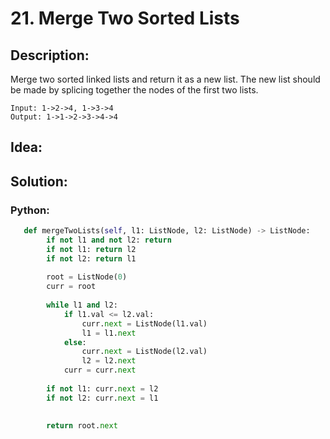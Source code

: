 # 21. Merge Two Sorted Lists
## Description:
Merge two sorted linked lists and return it as a new list. The new list should be made by splicing together the nodes of the first two lists.
```
Input: 1->2->4, 1->3->4
Output: 1->1->2->3->4->4
```
## Idea:


## Solution:
### Python:
```python
   def mergeTwoLists(self, l1: ListNode, l2: ListNode) -> ListNode:
        if not l1 and not l2: return 
        if not l1: return l2
        if not l2: return l1
        
        root = ListNode(0)
        curr = root
        
        while l1 and l2:
            if l1.val <= l2.val:
                curr.next = ListNode(l1.val)
                l1 = l1.next
            else:
                curr.next = ListNode(l2.val)
                l2 = l2.next
            curr = curr.next
        
        if not l1: curr.next = l2
        if not l2: curr.next = l1
        
            
        return root.next
```
